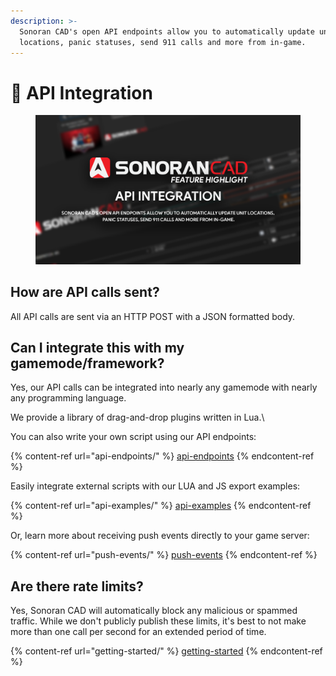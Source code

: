 ```yaml
---
description: >-
  Sonoran CAD's open API endpoints allow you to automatically update unit
  locations, panic statuses, send 911 calls and more from in-game.
---
```


# 📖 API Integration

<figure><img src="../../.gitbook/assets/api-integration.png" alt=""><figcaption></figcaption></figure>

## How are API calls sent?

All API calls are sent via an HTTP POST with a JSON formatted body.

## Can I integrate this with my gamemode/framework?

Yes, our API calls can be integrated into nearly any gamemode with nearly any programming language.

We provide a library of drag-and-drop plugins written in Lua.\


You can also write your own script using our API endpoints:

{% content-ref url="api-endpoints/" %}
[api-endpoints](api-endpoints/)
{% endcontent-ref %}

Easily integrate external scripts with our LUA and JS export examples:

{% content-ref url="api-examples/" %}
[api-examples](api-examples/)
{% endcontent-ref %}

Or, learn more about receiving push events directly to your game server:

{% content-ref url="push-events/" %}
[push-events](push-events/)
{% endcontent-ref %}

## Are there rate limits?

Yes, Sonoran CAD will automatically block any malicious or spammed traffic. While we don't publicly publish these limits, it's best to not make more than one call per second for an extended period of time.

{% content-ref url="getting-started/" %}
[getting-started](getting-started/)
{% endcontent-ref %}

